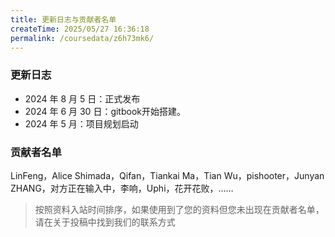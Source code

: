 ```yaml
---
title: 更新日志与贡献者名单
createTime: 2025/05/27 16:36:18
permalink: /coursedata/z6h73mk6/
---
```


### 更新日志

* 2024 年 8 月 5 日：正式发布
* 2024 年 6 月 30 日：gitbook开始搭建。
* 2024 年 5 月：项目规划启动

### 贡献者名单

LinFeng，Alice Shimada，Qifan，Tiankai Ma，Tian Wu，pishooter，Junyan ZHANG，对方正在输入中，李响，Uphi，花开花败，……

> 按照资料入站时间排序，如果使用到了您的资料但您未出现在贡献者名单，请在关于投稿中找到我们的联系方式
